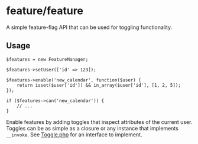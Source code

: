 # feature/feature

A simple feature-flag API that can be used for toggling functionality.

## Usage

    $features = new FeatureManager;

    $features->setUser(['id' => 123]);

    $features->enable('new_calendar', function($user) {
        return isset($user['id']) && in_array($user['id'], [1, 2, 5]);
    });

    if ($features->can('new_calendar')) {
        // ...
    }

Enable features by adding toggles that inspect attributes of the current user.
Toggles can be as simple as a closure or any instance that implements `__invoke`.
See [Toggle.php](src/Toggle.php) for an interface to implement.
